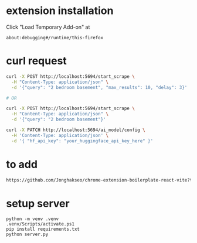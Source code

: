 # extension installation

Click "Load Temporary Add-on" at

```
about:debugging#/runtime/this-firefox
```

# curl request

```bash
curl -X POST http://localhost:5694/start_scrape \
  -H "Content-Type: application/json" \
  -d '{"query": "2 bedroom basement", "max_results": 10, "delay": 3}'

# OR

curl -X POST http://localhost:5694/start_scrape \
  -H "Content-Type: application/json" \
  -d '{"query": "2 bedroom basement"}'

curl -X PATCH http://localhost:5694/ai_model/config \
  -H 'Content-Type: application/json' \
  -d '{ "hf_api_key": "your_huggingface_api_key_here" }'
```

# to add

```bash
https://github.com/Jonghakseo/chrome-extension-boilerplate-react-vite?tab=readme-ov-file#installation-firefox
```

# setup server

```shell
python -m venv .venv
.venv/Scripts/activate.ps1
pip install requirements.txt
python server.py
```
